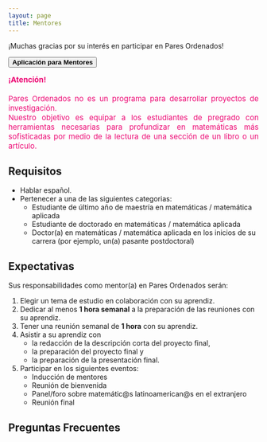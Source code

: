 ```yaml
---
layout: page
title: Mentores
---
```


¡Muchas gracias por su interés en participar en Pares Ordenados!

<span onclick="window.open('https://duke.qualtrics.com/jfe/form/SV_bmfJBPCbPpmuWfI')" style="cursor: pointer">
    <button class="button1"><b>Aplicación para Mentores</b></button>
</span>

<div style="text-align: justify">
<div style="color: #ED0974">
<p style="font-size: 15px" style="line-height: 110%">
<b>¡Atención!</b>
<br>
<br>
Pares Ordenados no es un programa para desarrollar proyectos de investigación.
<br>
Nuestro objetivo es equipar a los estudiantes de pregrado con herramientas necesarias para profundizar en matemáticas más sofisticadas por medio de la lectura de una sección de un libro o un artículo. 
</p>
</div>
</div>

## Requisitos
- Hablar español.
- Pertenecer a una de las siguientes categorias:
    - Estudiante de último año de maestría en matemáticas / matemática aplicada
    - Estudiante de doctorado en matemáticas  / matemática aplicada
    - Doctor(a) en matemáticas  / matemática aplicada en los inicios de su carrera (por ejemplo, un(a) pasante postdoctoral)

## Expectativas
Sus responsabilidades como mentor(a) en Pares Ordenados serán:
1. Elegir un tema de estudio en colaboración con su aprendiz.
2. Dedicar al menos <b>1 hora semanal</b> a la preparación de las reuniones con su aprendiz.
3. Tener una reunión semanal de <b>1 hora</b> con su aprendiz.
4. Asistir a su aprendiz con
    - la redacción de la descripción corta del proyecto final,
    - la preparación del proyecto final y
    - la preparación de la presentación final.
5. Participar en los siguientes eventos:
    - Inducción de mentores
    - Reunión de bienvenida
    - Panel/foro sobre matemátic@s latinoamerican@s en el extranjero
    - Reunión final

## Preguntas Frecuentes